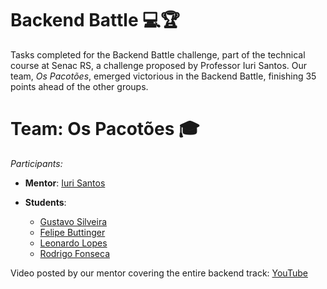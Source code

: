 # Backend Battle 💻🏆

Tasks completed for the Backend Battle challenge, part of the technical course at Senac RS, a challenge proposed by Professor Iuri Santos. Our team, *Os Pacotões*, emerged victorious in the Backend Battle, finishing 35 points ahead of the other groups.

# Team: Os Pacotões 🎓

*Participants:* 

- **Mentor**: [Iuri Santos](https://github.com/iurisaints)

- **Students**:
  - [Gustavo Silveira](https://github.com/GustavoS1lveira)
  - [Felipe Buttinger](https://github.com/FelipeButtinger)
  - [Leonardo Lopes](https://github.com/1Miami)
  - [Rodrigo Fonseca](https://github.com/RodrigoFons3ca)

Video posted by our mentor covering the entire backend track: [YouTube](https://www.youtube.com/watch?v=dfp9R3tPVsk)
